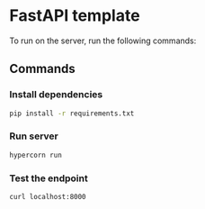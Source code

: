 # FastAPI template

To run on the server, run the following commands:

## Commands

### Install dependencies

```bash
pip install -r requirements.txt
```

### Run server

```bash
hypercorn run
```

### Test the endpoint

```bash
curl localhost:8000
```
